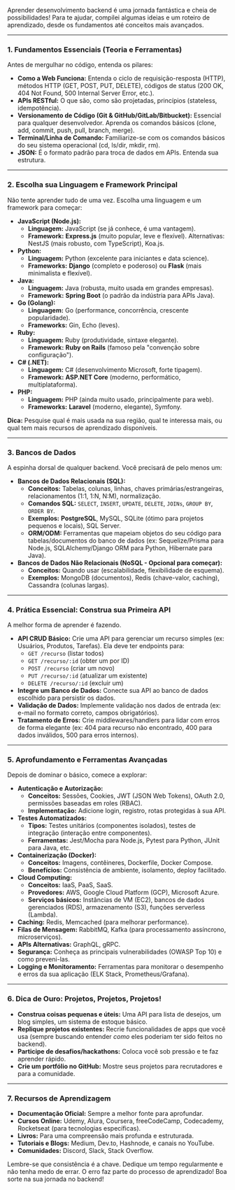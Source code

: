 Aprender desenvolvimento backend é uma jornada fantástica e cheia de possibilidades! Para te ajudar, compilei algumas ideias e um roteiro de aprendizado, desde os fundamentos até conceitos mais avançados.

---

### **1. Fundamentos Essenciais (Teoria e Ferramentas)**

Antes de mergulhar no código, entenda os pilares:

* **Como a Web Funciona:** Entenda o ciclo de requisição-resposta (HTTP), métodos HTTP (GET, POST, PUT, DELETE), códigos de status (200 OK, 404 Not Found, 500 Internal Server Error, etc.).
* **APIs RESTful:** O que são, como são projetadas, princípios (stateless, idempotência).
* **Versionamento de Código (Git & GitHub/GitLab/Bitbucket):** Essencial para qualquer desenvolvedor. Aprenda os comandos básicos (clone, add, commit, push, pull, branch, merge).
* **Terminal/Linha de Comando:** Familiarize-se com os comandos básicos do seu sistema operacional (cd, ls/dir, mkdir, rm).
* **JSON:** É o formato padrão para troca de dados em APIs. Entenda sua estrutura.

---

### **2. Escolha sua Linguagem e Framework Principal**

Não tente aprender tudo de uma vez. Escolha uma linguagem e um framework para começar:

* **JavaScript (Node.js):**
    * **Linguagem:** JavaScript (se já conhece, é uma vantagem).
    * **Framework:** **Express.js** (muito popular, leve e flexível). Alternativas: NestJS (mais robusto, com TypeScript), Koa.js.
* **Python:**
    * **Linguagem:** Python (excelente para iniciantes e data science).
    * **Frameworks:** **Django** (completo e poderoso) ou **Flask** (mais minimalista e flexível).
* **Java:**
    * **Linguagem:** Java (robusta, muito usada em grandes empresas).
    * **Framework:** **Spring Boot** (o padrão da indústria para APIs Java).
* **Go (Golang):**
    * **Linguagem:** Go (performance, concorrência, crescente popularidade).
    * **Frameworks:** Gin, Echo (leves).
* **Ruby:**
    * **Linguagem:** Ruby (produtividade, sintaxe elegante).
    * **Framework:** **Ruby on Rails** (famoso pela "convenção sobre configuração").
* **C# (.NET):**
    * **Linguagem:** C# (desenvolvimento Microsoft, forte tipagem).
    * **Framework:** **ASP.NET Core** (moderno, performático, multiplataforma).
* **PHP:**
    * **Linguagem:** PHP (ainda muito usado, principalmente para web).
    * **Frameworks:** **Laravel** (moderno, elegante), Symfony.

**Dica:** Pesquise qual é mais usada na sua região, qual te interessa mais, ou qual tem mais recursos de aprendizado disponíveis.

---

### **3. Bancos de Dados**

A espinha dorsal de qualquer backend. Você precisará de pelo menos um:

* **Bancos de Dados Relacionais (SQL):**
    * **Conceitos:** Tabelas, colunas, linhas, chaves primárias/estrangeiras, relacionamentos (1:1, 1:N, N:M), normalização.
    * **Comandos SQL:** `SELECT`, `INSERT`, `UPDATE`, `DELETE`, `JOINs`, `GROUP BY`, `ORDER BY`.
    * **Exemplos:** **PostgreSQL**, MySQL, SQLite (ótimo para projetos pequenos e locais), SQL Server.
    * **ORM/ODM:** Ferramentas que mapeiam objetos do seu código para tabelas/documentos do banco de dados (ex: Sequelize/Prisma para Node.js, SQLAlchemy/Django ORM para Python, Hibernate para Java).
* **Bancos de Dados Não Relacionais (NoSQL - Opcional para começar):**
    * **Conceitos:** Quando usar (escalabilidade, flexibilidade de esquema).
    * **Exemplos:** MongoDB (documentos), Redis (chave-valor, caching), Cassandra (colunas largas).

---

### **4. Prática Essencial: Construa sua Primeira API**

A melhor forma de aprender é fazendo.

* **API CRUD Básico:** Crie uma API para gerenciar um recurso simples (ex: Usuários, Produtos, Tarefas). Ela deve ter endpoints para:
    * `GET /recurso` (listar todos)
    * `GET /recurso/:id` (obter um por ID)
    * `POST /recurso` (criar um novo)
    * `PUT /recurso/:id` (atualizar um existente)
    * `DELETE /recurso/:id` (excluir um)
* **Integre um Banco de Dados:** Conecte sua API ao banco de dados escolhido para persistir os dados.
* **Validação de Dados:** Implemente validação nos dados de entrada (ex: e-mail no formato correto, campos obrigatórios).
* **Tratamento de Erros:** Crie middlewares/handlers para lidar com erros de forma elegante (ex: 404 para recurso não encontrado, 400 para dados inválidos, 500 para erros internos).

---

### **5. Aprofundamento e Ferramentas Avançadas**

Depois de dominar o básico, comece a explorar:

* **Autenticação e Autorização:**
    * **Conceitos:** Sessões, Cookies, JWT (JSON Web Tokens), OAuth 2.0, permissões baseadas em roles (RBAC).
    * **Implementação:** Adicione login, registro, rotas protegidas à sua API.
* **Testes Automatizados:**
    * **Tipos:** Testes unitários (componentes isolados), testes de integração (interação entre componentes).
    * **Ferramentas:** Jest/Mocha para Node.js, Pytest para Python, JUnit para Java, etc.
* **Containerização (Docker):**
    * **Conceitos:** Imagens, contêineres, Dockerfile, Docker Compose.
    * **Benefícios:** Consistência de ambiente, isolamento, deploy facilitado.
* **Cloud Computing:**
    * **Conceitos:** IaaS, PaaS, SaaS.
    * **Provedores:** AWS, Google Cloud Platform (GCP), Microsoft Azure.
    * **Serviços básicos:** Instâncias de VM (EC2), bancos de dados gerenciados (RDS), armazenamento (S3), funções serverless (Lambda).
* **Caching:** Redis, Memcached (para melhorar performance).
* **Filas de Mensagem:** RabbitMQ, Kafka (para processamento assíncrono, microserviços).
* **APIs Alternativas:** GraphQL, gRPC.
* **Segurança:** Conheça as principais vulnerabilidades (OWASP Top 10) e como preveni-las.
* **Logging e Monitoramento:** Ferramentas para monitorar o desempenho e erros da sua aplicação (ELK Stack, Prometheus/Grafana).

---

### **6. Dica de Ouro: Projetos, Projetos, Projetos!**

* **Construa coisas pequenas e úteis:** Uma API para lista de desejos, um blog simples, um sistema de estoque básico.
* **Replique projetos existentes:** Recrie funcionalidades de apps que você usa (sempre buscando entender *como* eles poderiam ter sido feitos no backend).
* **Participe de desafios/hackathons:** Coloca você sob pressão e te faz aprender rápido.
* **Crie um portfólio no GitHub:** Mostre seus projetos para recrutadores e para a comunidade.

---

### **7. Recursos de Aprendizagem**

* **Documentação Oficial:** Sempre a melhor fonte para aprofundar.
* **Cursos Online:** Udemy, Alura, Coursera, freeCodeCamp, Codecademy, Rocketseat (para tecnologias específicas).
* **Livros:** Para uma compreensão mais profunda e estruturada.
* **Tutoriais e Blogs:** Medium, Dev.to, Hashnode, e canais no YouTube.
* **Comunidades:** Discord, Slack, Stack Overflow.

Lembre-se que consistência é a chave. Dedique um tempo regularmente e não tenha medo de errar. O erro faz parte do processo de aprendizado! Boa sorte na sua jornada no backend!
